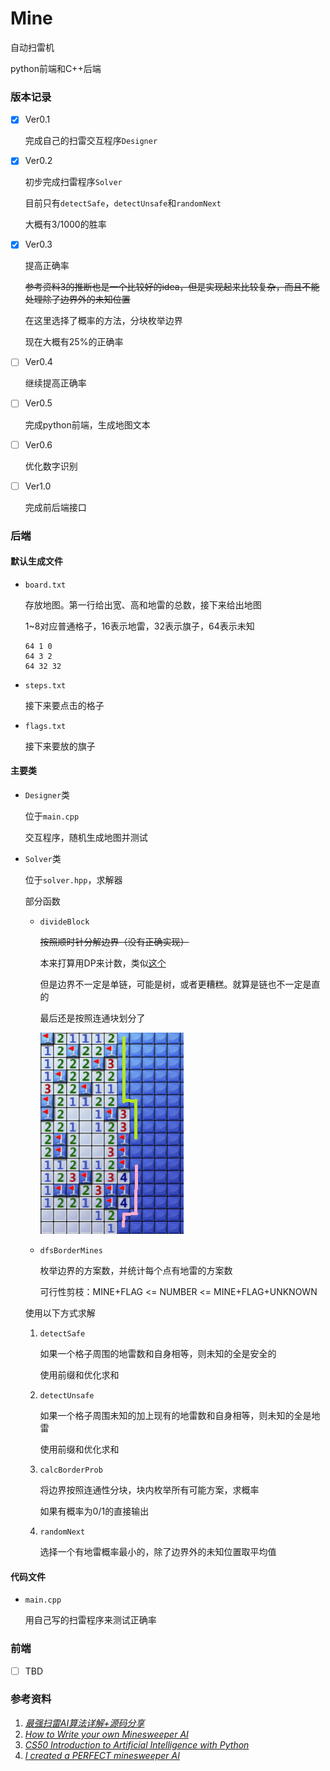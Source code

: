 # Mine

自动扫雷机

python前端和C++后端



### 版本记录

- [x] Ver0.1

  完成自己的扫雷交互程序`Designer`

  

- [x] Ver0.2

  初步完成扫雷程序`Solver`

  目前只有`detectSafe`，`detectUnsafe`和`randomNext`

  大概有3/1000的胜率

  

- [x] Ver0.3

  提高正确率

  ~~参考资料3的推断也是一个比较好的idea，但是实现起来比较复杂，而且不能处理除了边界外的未知位置~~

  在这里选择了概率的方法，分块枚举边界

  现在大概有25%的正确率

  

- [ ] Ver0.4

  继续提高正确率

  

- [ ] Ver0.5

  完成python前端，生成地图文本

  

- [ ] Ver0.6

  优化数字识别

  

- [ ] Ver1.0

  完成前后端接口





### 后端

#### 默认生成文件

- `board.txt`

  存放地图。第一行给出宽、高和地雷的总数，接下来给出地图

  1~8对应普通格子，16表示地雷，32表示旗子，64表示未知

  ```text
  64 1 0
  64 3 2
  64 32 32
  ```

- `steps.txt`

  接下来要点击的格子

- `flags.txt`

  接下来要放的旗子





#### 主要类

- `Designer`类

  位于`main.cpp`

  交互程序，随机生成地图并测试

- `Solver`类

  位于`solver.hpp`，求解器

  部分函数

  - `divideBlock`

    ~~按照顺时针分解边界（没有正确实现）~~

    本来打算用DP来计数，类似[这个](https://www.luogu.com.cn/problem/P2327)

    但是边界不一定是单链，可能是树，或者更糟糕。就算是链也不一定是直的

    最后还是按照连通块划分了

    ![](img/fig-partition.png)

  - `dfsBorderMines`

    枚举边界的方案数，并统计每个点有地雷的方案数

    可行性剪枝：MINE+FLAG <= NUMBER <= MINE+FLAG+UNKNOWN
  
    
  
  使用以下方式求解
  
  1. `detectSafe`
  
     如果一个格子周围的地雷数和自身相等，则未知的全是安全的
  
     使用前缀和优化求和
  
  2. `detectUnsafe`
  
     如果一个格子周围未知的加上现有的地雷数和自身相等，则未知的全是地雷
  
     使用前缀和优化求和
  
  3. `calcBorderProb`
  
     将边界按照连通性分块，块内枚举所有可能方案，求概率
  
     如果有概率为0/1的直接输出
  
  4. `randomNext`
  
     选择一个有地雷概率最小的，除了边界外的未知位置取平均值
  
  



#### 代码文件

- `main.cpp`

  用自己写的扫雷程序来测试正确率





### 前端

- [ ] TBD







### 参考资料

1. [_最强扫雷AI算法详解+源码分享_](https://zhuanlan.zhihu.com/p/136791369)
2. [_How to Write your own Minesweeper AI_](https://luckytoilet.wordpress.com/2012/12/23/2125/)
3. [_CS50 Introduction to Artificial Intelligence with Python_](https://cs50.harvard.edu/ai/2020/projects/1/minesweeper/)
4. [_I created a PERFECT minesweeper AI_](https://www.youtube.com/watch?v=cGUHehFGqBc)